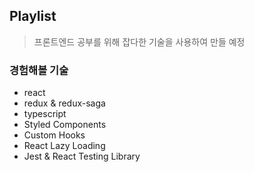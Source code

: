 ## Playlist

> 프론트엔드 공부를 위해 잡다한 기술을 사용하여 만들 예정

### 경험해볼 기술

- react
- redux & redux-saga
- typescript
- Styled Components
- Custom Hooks
- React Lazy Loading
- Jest & React Testing Library